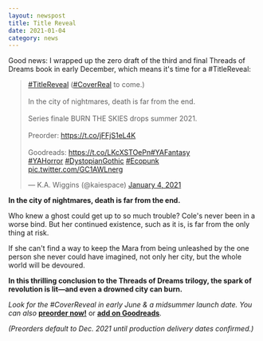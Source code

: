 ```yaml
---
layout: newspost
title: Title Reveal
date: 2021-01-04
category: news
---
```


Good news: I wrapped up the zero draft of the third and final Threads of Dreams book in early December, which means it's time for a #TitleReveal:

<div style="max-width: 80%;"><blockquote class="twitter-tweet" data-theme="dark"><p lang="en" dir="ltr"><a href="https://twitter.com/hashtag/TitleReveal?src=hash&amp;ref_src=twsrc%5Etfw">#TitleReveal</a> (<a href="https://twitter.com/hashtag/CoverReal?src=hash&amp;ref_src=twsrc%5Etfw">#CoverReal</a> to come.)<br><br>In the city of nightmares, death is far from the end.<br><br>Series finale BURN THE SKIES drops summer 2021. <br><br>Preorder: <a href="https://t.co/jFFjS1eL4K">https://t.co/jFFjS1eL4K</a><br><br>Goodreads: <a href="https://t.co/LKcXSTOePn">https://t.co/LKcXSTOePn</a><a href="https://twitter.com/hashtag/YAFantasy?src=hash&amp;ref_src=twsrc%5Etfw">#YAFantasy</a> <a href="https://twitter.com/hashtag/YAHorror?src=hash&amp;ref_src=twsrc%5Etfw">#YAHorror</a> <a href="https://twitter.com/hashtag/DystopianGothic?src=hash&amp;ref_src=twsrc%5Etfw">#DystopianGothic</a> <a href="https://twitter.com/hashtag/Ecopunk?src=hash&amp;ref_src=twsrc%5Etfw">#Ecopunk</a> <a href="https://t.co/GC1AWLnerg">pic.twitter.com/GC1AWLnerg</a></p>&mdash; K.A. Wiggins (@kaiespace) <a href="https://twitter.com/kaiespace/status/1346206369423081473?ref_src=twsrc%5Etfw">January 4, 2021</a></blockquote> <script async src="https://platform.twitter.com/widgets.js" charset="utf-8"></script></div>

**In the city of nightmares, death is far from the end.**

Who knew a ghost could get up to so much trouble? Cole's never been in a worse bind. But her continued existence, such as it is, is far from the only thing at risk.

If she can't find a way to keep the Mara from being unleashed by the one person she never could have imagined, not only her city, but the whole world will be devoured.

**In this thrilling conclusion to the Threads of Dreams trilogy, the spark of revolution is lit—and even a drowned city can burn.**

*Look for the #CoverReveal in early June & a midsummer launch date. You can also* **[preorder now!](https://www.amazon.com/gp/product/B08S23XXLT)** or **[add on Goodreads](https://www.goodreads.com/book/show/56554432-burn-the-skies)**.

*(Preorders default to Dec. 2021 until production delivery dates confirmed.)*
